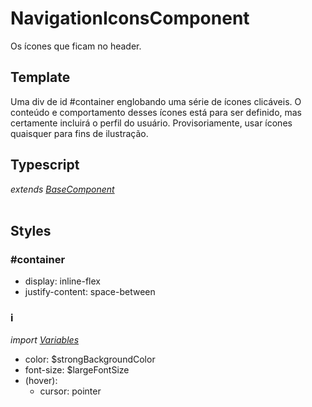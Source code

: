 # NavigationIconsComponent
Os ícones que ficam no header.
## Template
Uma div de id #container englobando uma série de ícones clicáveis. O conteúdo e comportamento desses ícones está para ser definido, mas certamente incluirá o perfil do usuário. Provisoriamente, usar ícones quaisquer para fins de ilustração.
## Typescript
*extends [BaseComponent](/Docs/src/app/components/BaseComponent.md)*<br><br>
## Styles
### \#container
- display: inline-flex
- justify-content: space-between

### i
*import [Variables](/Docs/src/Variables.md)*
- color: $strongBackgroundColor
- font-size: $largeFontSize
- (hover): 
    - cursor: pointer